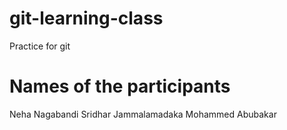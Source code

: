 # git-learning-class

Practice for git

# Names of the participants
Neha Nagabandi
Sridhar Jammalamadaka
Mohammed Abubakar

